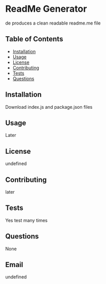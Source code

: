 # ReadMe Generator
de produces a clean readable readme.me file

## Table of Contents
- [Installation](#installation)
- [Usage](#usage)
- [License](#license)
- [Contributing](#contributing)
- [Tests](#tests)
- [Questions](#questions)

## Installation 
Download index.js and package.json files


## Usage 
Later


## License 
undefined


## Contributing 
later


## Tests 
Yes test many times


## Questions 
None


## Email 
undefined


